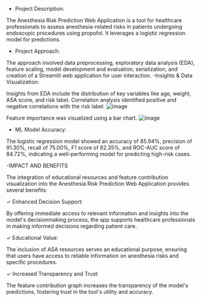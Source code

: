 - Project Description:
  
The Anesthesia Risk Prediction Web Application is a tool for healthcare professionals to assess anesthesia-related risks in patients undergoing endoscopic procedures using propofol.
 It leverages a logistic regression model for predictions.
- Project Approach:
  
 The approach involved data preprocessing, exploratory data analysis (EDA), feature scaling, model development and evaluation, serialization, and creation of a Streamlit web application for user interaction.
-Insights & Data Visualization:

 Insights from EDA include the distribution of key variables like age, weight, ASA score, and risk label.
 Correlation analysis identified positive and negative correlations with the risk label. 
 ![image](https://github.com/Jusepi-Y/Anesthesia-Risk_Endoscopy/assets/141574296/0fab7338-f093-4ce3-b8f8-60684d911fb3)

Feature importance was visualized using a bar chart.
![image](https://github.com/Jusepi-Y/Anesthesia-Risk_Endoscopy/assets/141574296/2009ff8c-13a2-467d-b02c-df94dcbdee69)


- ML Model Accuracy:
  
 The logistic regression model showed an accuracy of 85.94%, precision of 91.30%, recall of 75.00%, F1 score of 82.35%, and ROC-AUC score of 84.72%, indicating a well-performing model for predicting high-risk cases.

-IMPACT AND BENEFITS

The integration of educational resources and feature contribution visualization into the Anesthesia Risk Prediction Web Application provides several benefits:

✓ Enhanced Decision Support:

By offering immediate access to relevant information and insights into the model's decisionmaking process, the app supports healthcare professionals in making informed decisions
regarding patient care.

✓ Educational Value:

The inclusion of ASA resources serves an educational purpose, ensuring that users have access to reliable information on anesthesia risks and specific procedures.

✓ Increased Transparency and Trust:

The feature contribution graph increases the transparency of the model's predictions, fostering trust in the tool's utility and accuracy.
